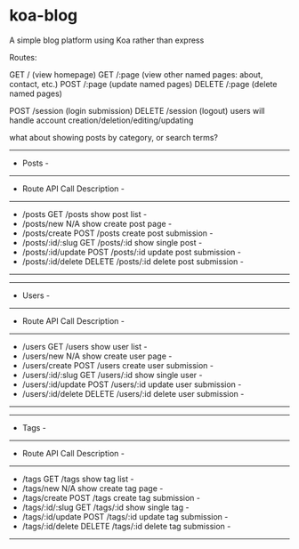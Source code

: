 # koa-blog
A simple blog platform using Koa rather than express

Routes:

GET / (view homepage)
GET /:page (view other named pages: about, contact, etc.)
POST /:page (update named pages)
DELETE /:page (delete named pages)

POST /session (login submission)
DELETE /session (logout)
users will handle account creation/deletion/editing/updating

what about showing posts by category, or search terms?

------------------------------------------------------------------
- Posts                                                          -
------------------------------------------------------------------
- Route               API Call            Description            -
------------------------------------------------------------------
- /posts              GET /posts          show post list         -
- /posts/new          N/A                 show create post page  -
- /posts/create       POST /posts         create post submission -
- /posts/:id/:slug    GET /posts/:id      show single post       -
- /posts/:id/update   POST /posts/:id     update post submission -
- /posts/:id/delete   DELETE /posts/:id   delete post submission -
------------------------------------------------------------------

------------------------------------------------------------------
- Users                                                          -
------------------------------------------------------------------
- Route               API Call            Description            -
------------------------------------------------------------------
- /users              GET /users          show user list         -
- /users/new          N/A                 show create user page  -
- /users/create       POST /users         create user submission -
- /users/:id/:slug    GET /users/:id      show single user       -
- /users/:id/update   POST /users/:id     update user submission -
- /users/:id/delete   DELETE /users/:id   delete user submission -
------------------------------------------------------------------

------------------------------------------------------------------
- Tags                                                           -
------------------------------------------------------------------
- Route               API Call            Description            -
------------------------------------------------------------------
- /tags               GET /tags           show tag list          -
- /tags/new           N/A                 show create tag page   -
- /tags/create        POST /tags          create tag submission  -
- /tags/:id/:slug     GET /tags/:id       show single tag        -
- /tags/:id/update    POST /tags/:id      update tag submission  -
- /tags/:id/delete    DELETE /tags/:id    delete tag submission  -
------------------------------------------------------------------
